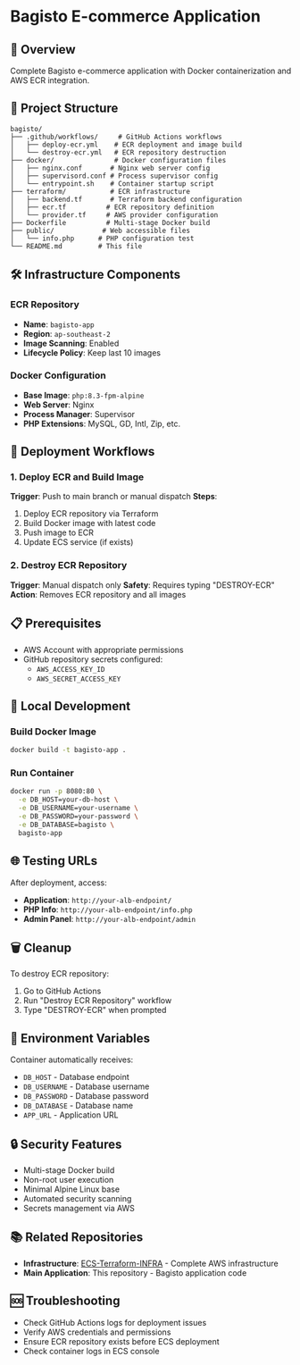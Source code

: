# Bagisto E-commerce Application

## 🚀 Overview
Complete Bagisto e-commerce application with Docker containerization and AWS ECR integration.

## 📁 Project Structure
```
bagisto/
├── .github/workflows/     # GitHub Actions workflows
│   ├── deploy-ecr.yml    # ECR deployment and image build
│   └── destroy-ecr.yml   # ECR repository destruction
├── docker/               # Docker configuration files
│   ├── nginx.conf       # Nginx web server config
│   ├── supervisord.conf # Process supervisor config
│   └── entrypoint.sh    # Container startup script
├── terraform/           # ECR infrastructure
│   ├── backend.tf       # Terraform backend configuration
│   ├── ecr.tf          # ECR repository definition
│   └── provider.tf     # AWS provider configuration
├── Dockerfile          # Multi-stage Docker build
├── public/            # Web accessible files
│   └── info.php      # PHP configuration test
└── README.md         # This file
```

## 🛠️ Infrastructure Components

### ECR Repository
- **Name**: `bagisto-app`
- **Region**: `ap-southeast-2`
- **Image Scanning**: Enabled
- **Lifecycle Policy**: Keep last 10 images

### Docker Configuration
- **Base Image**: `php:8.3-fpm-alpine`
- **Web Server**: Nginx
- **Process Manager**: Supervisor
- **PHP Extensions**: MySQL, GD, Intl, Zip, etc.

## 🚀 Deployment Workflows

### 1. Deploy ECR and Build Image
**Trigger**: Push to main branch or manual dispatch
**Steps**:
1. Deploy ECR repository via Terraform
2. Build Docker image with latest code
3. Push image to ECR
4. Update ECS service (if exists)

### 2. Destroy ECR Repository
**Trigger**: Manual dispatch only
**Safety**: Requires typing "DESTROY-ECR"
**Action**: Removes ECR repository and all images

## 📋 Prerequisites
- AWS Account with appropriate permissions
- GitHub repository secrets configured:
  - `AWS_ACCESS_KEY_ID`
  - `AWS_SECRET_ACCESS_KEY`

## 🔧 Local Development

### Build Docker Image
```bash
docker build -t bagisto-app .
```

### Run Container
```bash
docker run -p 8080:80 \
  -e DB_HOST=your-db-host \
  -e DB_USERNAME=your-username \
  -e DB_PASSWORD=your-password \
  -e DB_DATABASE=bagisto \
  bagisto-app
```

## 🌐 Testing URLs
After deployment, access:
- **Application**: `http://your-alb-endpoint/`
- **PHP Info**: `http://your-alb-endpoint/info.php`
- **Admin Panel**: `http://your-alb-endpoint/admin`

## 🗑️ Cleanup
To destroy ECR repository:
1. Go to GitHub Actions
2. Run "Destroy ECR Repository" workflow
3. Type "DESTROY-ECR" when prompted

## 📝 Environment Variables
Container automatically receives:
- `DB_HOST` - Database endpoint
- `DB_USERNAME` - Database username  
- `DB_PASSWORD` - Database password
- `DB_DATABASE` - Database name
- `APP_URL` - Application URL

## 🔒 Security Features
- Multi-stage Docker build
- Non-root user execution
- Minimal Alpine Linux base
- Automated security scanning
- Secrets management via AWS

## 📚 Related Repositories
- **Infrastructure**: [ECS-Terraform-INFRA](../ECS-Terrfaorm-INFRA) - Complete AWS infrastructure
- **Main Application**: This repository - Bagisto application code

## 🆘 Troubleshooting
- Check GitHub Actions logs for deployment issues
- Verify AWS credentials and permissions
- Ensure ECR repository exists before ECS deployment
- Check container logs in ECS console
